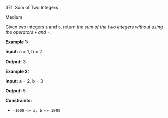 ﻿371\. Sum of Two Integers

Medium

Given two integers `a` and `b`, return _the sum of the two integers without using the operators_ `+` _and_ `-`.

**Example 1:**

**Input:** a = 1, b = 2

**Output:** 3

**Example 2:**

**Input:** a = 2, b = 3

**Output:** 5

**Constraints:**

*   `-1000 <= a, b <= 1000`